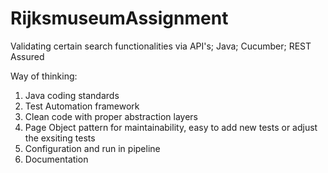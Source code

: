 # RijksmuseumAssignment
Validating certain search functionalities via API's; Java; Cucumber; REST Assured

Way of thinking:
1. Java coding standards
2. Test Automation framework
3. Clean code with proper abstraction layers
4. Page Object pattern for maintainability, easy to add new tests or adjust the exsiting tests
5. Configuration and run in pipeline
6. Documentation

